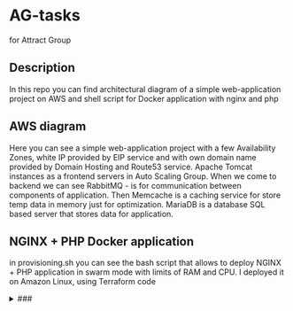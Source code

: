 # AG-tasks
for Attract Group
## Description
In this repo you can find architectural diagram of a simple web-application project on AWS and shell script for Docker application with nginx and php

## AWS diagram
Here you can see a simple web-application project with a few Availability Zones, white IP provided by EIP service and with own domain name provided by Domain Hosting and Route53 service. Apache Tomcat instances as a frontend servers in Auto Scaling Group. When we come to backend we can see RabbitMQ - is for communication between components of application. Then Memcache is a caching service for store temp data in memory just for optimization. MariaDB is a database SQL based server that stores data for application. 

## NGINX + PHP Docker application
in provisioning.sh you can see the bash script that allows to deploy NGINX + PHP application in swarm mode with limits of RAM and CPU. I deployed it on Amazon Linux, using Terraform code <details>
<summary>###</summary>

You can see in other repo on my page

</details>
